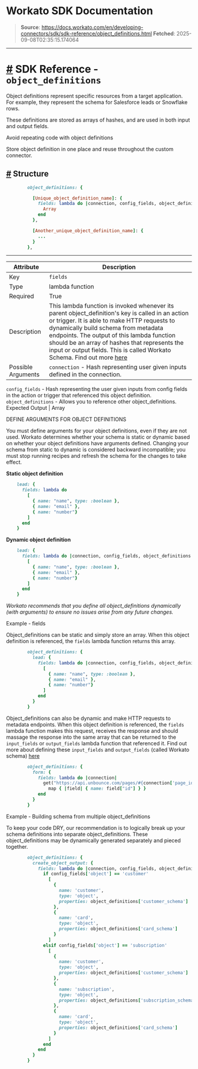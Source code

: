 # Workato SDK Documentation

> **Source**: https://docs.workato.com/en/developing-connectors/sdk/sdk-reference/object_definitions.html
> **Fetched**: 2025-09-08T02:35:15.174064

---

# [#](<#sdk-reference-object-definitions>) SDK Reference - `object_definitions`

Object definitions represent specific resources from a target application. For example, they represent the schema for Salesforce leads or Snowflake rows.

These definitions are stored as arrays of hashes, and are used in both input and output fields.

Avoid repeating code with object definitions

Store object definition in one place and reuse throughout the custom connector.

## [#](<#structure>) Structure
```ruby
        object_definitions: {

          [Unique_object_definition_name]: {
            fields: lambda do |connection, config_fields, object_definitions|
              Array
            end
          },

          [Another_unique_object_definition_name]: {
            ...
          }
        },
```

* * *

Attribute | Description  
---|---  
Key | `fields`  
Type | lambda function  
Required | True  
Description | This lambda function is invoked whenever its parent object_definition's key is called in an action or trigger. It is able to make HTTP requests to dynamically build schema from metadata endpoints. The output of this lambda function should be an array of hashes that represents the input or output fields. This is called Workato Schema. Find out more [here](</developing-connectors/sdk/sdk-reference/schema.html>)  
Possible Arguments | `connection` \- Hash representing user given inputs defined in the connection.   
`config_fields` \- Hash representing the user given inputs from config fields in the action or trigger that referenced this object definition.   
`object_definitions` \- Allows you to reference other object_definitions.  
Expected Output | Array  

DEFINE ARGUMENTS FOR OBJECT DEFINITIONS

You must define arguments for your object definitions, even if they are not used. Workato determines whether your schema is static or dynamic based on whether your object definitions have arguments defined. Changing your schema from static to dynamic is considered backward incompatible; you must stop running recipes and refresh the schema for the changes to take effect.

**Static object definition**
```ruby
    lead: {
      fields: lambda do 
        [
          { name: "name", type: :boolean },
          { name: "email" },
          { name: "number"}
        ]
      end
    }
```

**Dynamic object definition**
```ruby
    lead: {
      fields: lambda do |connection, config_fields, object_definitions|
        [
          { name: "name", type: :boolean },
          { name: "email" },
          { name: "number"}
        ]
      end
    }
```

_Workato recommends that you define all object_definitions dynamically (with arguments) to ensure no issues arise from any future changes._

Example - fields

Object_definitions can be static and simply store an array. When this object definition is referenced, the `fields` lambda function returns this array.
```ruby
        object_definitions: {
          lead: {
            fields: lambda do |connection, config_fields, object_definitions|
              [
                { name: "name", type: :boolean },
                { name: "email" },
                { name: "number"}
              ]
            end
          }
        }
```

Object_definitions can also be dynamic and make HTTP requests to metadata endpoints. When this object definition is referenced, the `fields` lambda function makes this request, receives the response and should massage the response into the same array that can be returned to the `input_fields` or `output_fields` lambda function that referenced it. Find out more about defining these `input_fields` and `output_fields` (called Workato schema) [here](</developing-connectors/sdk/sdk-reference/schema.html>)
```ruby
        object_definitions: {
          form: {
            fields: lambda do |connection|
              get("https://api.unbounce.com/pages/#{connection['page_id']}/form_fields")["formFields"].
                map { |field| { name: field["id"] } }
            end
          }
        }
```

Example - Building schema from multiple object_definitions

To keep your code DRY, our recommendation is to logically break up your schema definitions into separate object_definitions. These object_definitions may be dynamically generated separately and pieced together.
```ruby
        object_definitions: {
          create_object_output: {
            fields: lambda do |connection, config_fields, object_definitions|
              if config_fields['object'] == 'customer'
                [
                  {
                    name: 'customer',
                    type: 'object',
                    properties: object_definitions['customer_schema']
                  },
                  {
                    name: 'card',
                    type: 'object',
                    properties: object_definitions['card_schema']
                  }
                ]
              elsif config_fields['object'] == 'subscription'
                [
                  {
                    name: 'customer',
                    type: 'object',
                    properties: object_definitions['customer_schema']
                  },
                  {
                    name: 'subscription',
                    type: 'object',
                    properties: object_definitions['subscription_schema']
                  },
                  {
                    name: 'card',
                    type: 'object',
                    properties: object_definitions['card_schema']
                  }
                ]
              end
            end
          }
        }
```
